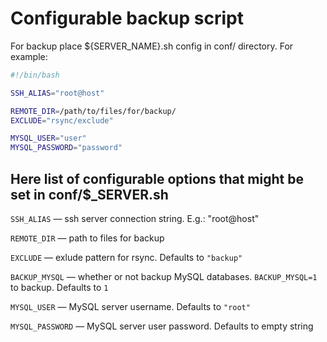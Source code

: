 # Configurable backup script

For backup place ${SERVER_NAME}.sh config in conf/ directory. For example:

```bash
#!/bin/bash

SSH_ALIAS="root@host"

REMOTE_DIR=/path/to/files/for/backup/
EXCLUDE="rsync/exclude"

MYSQL_USER="user"
MYSQL_PASSWORD="password"
```
## Here list of configurable options that might be set in conf/$_SERVER.sh

`SSH_ALIAS` — ssh server connection string. E.g.: "root@host" 

`REMOTE_DIR` — path to files for backup

`EXCLUDE` — exlude pattern for rsync. Defaults to `"backup"`

`BACKUP_MYSQL` — whether or not backup MySQL databases. `BACKUP_MYSQL=1` to backup. Defaults to `1`

`MYSQL_USER` — MySQL server username. Defaults to `"root"`

`MYSQL_PASSWORD` — MySQL server user password. Defaults to empty string
